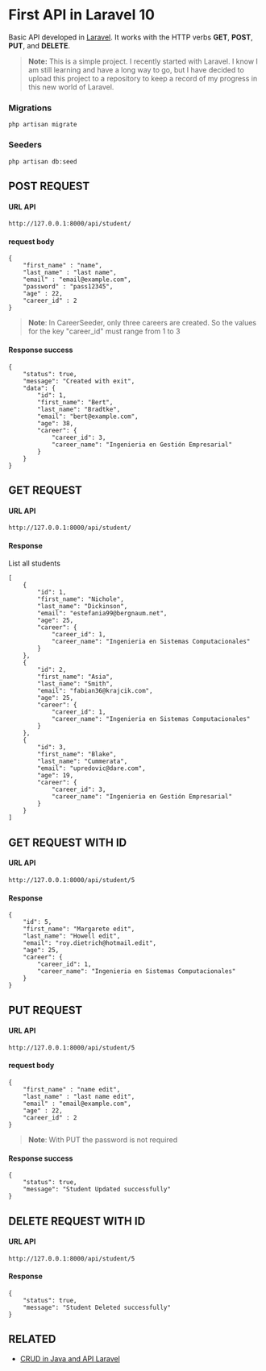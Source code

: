 # First API in Laravel 10

Basic API developed in [Laravel](https://github.com/laravel/framework "Laravel"). It works with the HTTP verbs **GET**, **POST**, **PUT**, and **DELETE**.

> **Note:** This is a simple project. I recently started with Laravel. I know I am still learning and have a long way to go, but I have decided to upload this project to a repository to keep a record of my progress in this new world of Laravel.

### Migrations

    php artisan migrate

### Seeders

    php artisan db:seed

## POST REQUEST

#### URL API

    http://127.0.0.1:8000/api/student/

#### request body

    {
        "first_name" : "name",
        "last_name" : "last name",
        "email" : "email@example.com",
        "password" : "pass12345",
        "age" : 22,
        "career_id" : 2
    }

> **Note**: In CareerSeeder, only three careers are created. So the values for the key "career_id" must range from 1 to 3

#### Response success

    {
        "status": true,
        "message": "Created with exit",
        "data": {
            "id": 1,
            "first_name": "Bert",
            "last_name": "Bradtke",
            "email": "bert@example.com",
            "age": 38,
            "career": {
                "career_id": 3,
                "career_name": "Ingenieria en Gestión Empresarial"
            }
        }
    }

## GET REQUEST

#### URL API

    http://127.0.0.1:8000/api/student/

#### Response

<p>List all students</p>

    [
        {
            "id": 1,
            "first_name": "Nichole",
            "last_name": "Dickinson",
            "email": "estefania99@bergnaum.net",
            "age": 25,
            "career": {
                "career_id": 1,
                "career_name": "Ingenieria en Sistemas Computacionales"
            }
        },
        {
            "id": 2,
            "first_name": "Asia",
            "last_name": "Smith",
            "email": "fabian36@krajcik.com",
            "age": 25,
            "career": {
                "career_id": 1,
                "career_name": "Ingenieria en Sistemas Computacionales"
            }
        },
        {
            "id": 3,
            "first_name": "Blake",
            "last_name": "Cummerata",
            "email": "upredovic@dare.com",
            "age": 19,
            "career": {
                "career_id": 3,
                "career_name": "Ingenieria en Gestión Empresarial"
            }
        }
    ]

## GET REQUEST WITH ID

#### URL API

    http://127.0.0.1:8000/api/student/5

#### Response

	{
        "id": 5,
        "first_name": "Margarete edit",
        "last_name": "Howell edit",
        "email": "roy.dietrich@hotmail.edit",
        "age": 25,
        "career": {
            "career_id": 1,
            "career_name": "Ingenieria en Sistemas Computacionales"
        }
	}

## PUT REQUEST

#### URL API

    http://127.0.0.1:8000/api/student/5

#### request body

	{
        "first_name" : "name edit",
        "last_name" : "last name edit",
        "email" : "email@example.com",
        "age" : 22,
        "career_id" : 2
	}

> **Note**: With PUT the password is not required

#### Response success

	{
        "status": true,
        "message": "Student Updated successfully"
	}

## DELETE REQUEST WITH ID

#### URL API

    http://127.0.0.1:8000/api/student/5

#### Response

	{
        "status": true,
        "message": "Student Deleted successfully"
	}

## RELATED

- [CRUD in Java and API Laravel](https://github.com/HLBrandon/crud-java-api-laravel10 "CRUD in Java and API Laravel")